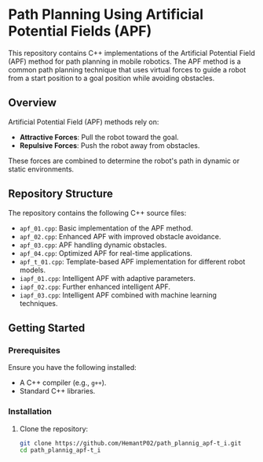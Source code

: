# Path Planning Using Artificial Potential Fields (APF)

This repository contains C++ implementations of the Artificial Potential Field (APF) method for path planning in mobile robotics. The APF method is a common path planning technique that uses virtual forces to guide a robot from a start position to a goal position while avoiding obstacles.

## Overview

Artificial Potential Field (APF) methods rely on:
- **Attractive Forces**: Pull the robot toward the goal.
- **Repulsive Forces**: Push the robot away from obstacles.

These forces are combined to determine the robot's path in dynamic or static environments.

## Repository Structure

The repository contains the following C++ source files:
- `apf_01.cpp`: Basic implementation of the APF method.
- `apf_02.cpp`: Enhanced APF with improved obstacle avoidance.
- `apf_03.cpp`: APF handling dynamic obstacles.
- `apf_04.cpp`: Optimized APF for real-time applications.
- `apf_t_01.cpp`: Template-based APF implementation for different robot models.
- `iapf_01.cpp`: Intelligent APF with adaptive parameters.
- `iapf_02.cpp`: Further enhanced intelligent APF.
- `iapf_03.cpp`: Intelligent APF combined with machine learning techniques.


## Getting Started

### Prerequisites

Ensure you have the following installed:
- A C++ compiler (e.g., `g++`).
- Standard C++ libraries.

### Installation

1. Clone the repository:
   ```bash
   git clone https://github.com/HemantP02/path_plannig_apf-t_i.git
   cd path_plannig_apf-t_i
